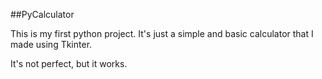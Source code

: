##PyCalculator

This is my first python project. It's just a simple and basic calculator that I made using Tkinter.

It's not perfect, but it works.

